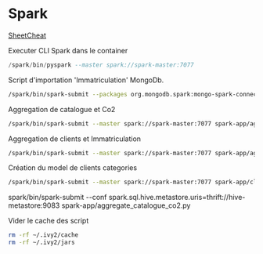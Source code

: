 # Spark

[SheetCheat](https://images.datacamp.com/image/upload/v1676302905/Marketing/Blog/PySpark_SQL_Cheat_Sheet.pdf)

Executer CLI Spark dans le container
```sql
/spark/bin/pyspark --master spark://spark-master:7077
```

Script d'importation 'Immatriculation' MongoDb.
```bash
/spark/bin/spark-submit --packages org.mongodb.spark:mongo-spark-connector_2.12:3.0.1 --master spark://spark-master:7077 spark-app/mongo_import.py
```

Aggregation de catalogue et Co2
```bash
/spark/bin/spark-submit --master spark://spark-master:7077 spark-app/aggregate_catalogue_co2.py
```

Aggregation de clients et Immatriculation
```bash
/spark/bin/spark-submit --master spark://spark-master:7077 spark-app/aggregate_clients_immatriculations.py
```

Création du model de clients categories
```bash
/spark/bin/spark-submit --master spark://spark-master:7077 spark-app/classificateur_clients_categories.py
```

spark/bin/spark-submit --conf spark.sql.hive.metastore.uris=thrift://hive-metastore:9083 spark-app/aggregate_catalogue_co2.py

Vider le cache des script
```bash
rm -rf ~/.ivy2/cache
rm -rf ~/.ivy2/jars
```
